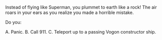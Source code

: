 Instead of flying like Superman, you plummet to earth like a rock!
The air roars in your ears as you realize you made a horrible mistake.

Do you:

A. Panic.
B. Call 911.
C. Teleport up to a passing Vogon constructor ship.
